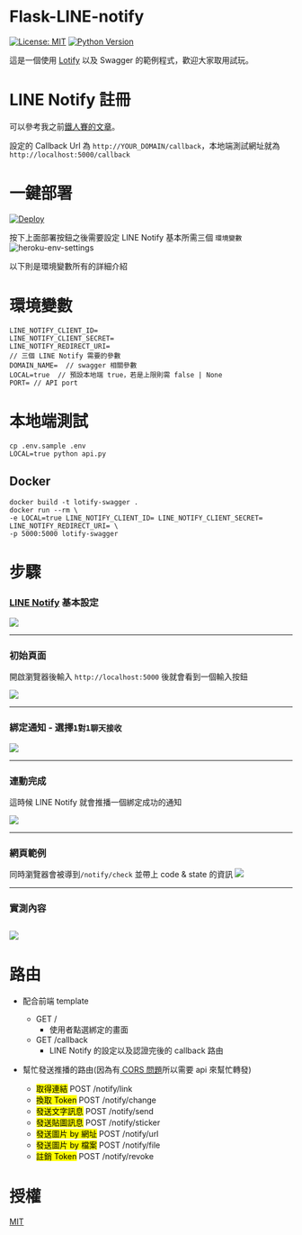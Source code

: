 # Flask-LINE-notify

[![License: MIT](https://img.shields.io/badge/License-MIT-blue.svg)](https://opensource.org/licenses/MIT)
[![Python Version](https://img.shields.io/badge/Python-%3E%3D%203.5-blue.svg)](https://badge.fury.io/py/lotify)

這是一個使用 [Lotify](https://github.com/louis70109/lotify) 以及 Swagger 的範例程式，歡迎大家取用試玩。

# LINE Notify 註冊

可以參考我之前[鐵人賽的文章](https://nijialin.com/2019/09/20/Day5-%E5%81%9A%E4%B8%80%E5%80%8B%E8%88%87-LINE-Notify-%E9%80%A3%E5%8B%95%E7%9A%84%E6%9C%8D%E5%8B%99/)。

設定的 Callback Url 為 `http://YOUR_DOMAIN/callback`，本地端測試網址就為 `http://localhost:5000/callback`

# 一鍵部署

[![Deploy](https://www.herokucdn.com/deploy/button.svg)](https://heroku.com/deploy)

按下上面部署按鈕之後需要設定 LINE Notify 基本所需三個 `環境變數`
![heroku-env-settings](https://i.imgur.com/wV5rUyMl.png)

以下則是環境變數所有的詳細介紹

# 環境變數

```
LINE_NOTIFY_CLIENT_ID=
LINE_NOTIFY_CLIENT_SECRET=
LINE_NOTIFY_REDIRECT_URI=
// 三個 LINE Notify 需要的參數
DOMAIN_NAME=  // swagger 相關參數
LOCAL=true  // 預設本地端 true，若是上限則需 false | None 
PORT= // API port
```

# 本地端測試

```
cp .env.sample .env
LOCAL=true python api.py
```

## Docker

```
docker build -t lotify-swagger .
docker run --rm \
-e LOCAL=true LINE_NOTIFY_CLIENT_ID= LINE_NOTIFY_CLIENT_SECRET= LINE_NOTIFY_REDIRECT_URI= \
-p 5000:5000 lotify-swagger  
```
# 步驟

### [LINE Notify](https://notify-bot.line.me/zh_TW/) 基本設定

![](https://i.imgur.com/cqmi2x0l.png)

---

### 初始頁面

開啟瀏覽器後輸入 `http://localhost:5000` 後就會看到一個輸入按鈕

![](https://i.imgur.com/u3W3jOil.png)

---

### 綁定通知 - 選擇`1對1聊天接收`

![](https://i.imgur.com/bdGHOqbl.png)

---

### 連動完成

這時候 LINE Notify 就會推播一個綁定成功的通知

![](https://i.imgur.com/veLmsRkl.png)

---

### 網頁範例

同時瀏覽器會被導到`/notify/check` 並帶上 code & state 的資訊
![](https://i.imgur.com/XlkhJwM.png)

---

### 實測內容

## ![](https://i.imgur.com/jf1HUqEl.png)

# 路由

- 配合前端 template
    - GET /
      - 使用者點選綁定的畫面
    - GET /callback
      - LINE Notify 的設定以及認證完後的 callback 路由
  
- 幫忙發送推播的路由(因為有[ CORS 問題](https://developer.mozilla.org/zh-TW/docs/Web/HTTP/CORS)所以需要 api 來幫忙轉發)
    - <mark>取得連結</mark> POST /notify/link 
    - <mark>換取 Token</mark> POST /notify/change
    - <mark>發送文字訊息</mark> POST /notify/send
    - <mark>發送貼圖訊息</mark> POST /notify/sticker
    - <mark>發送圖片 by 網址</mark> POST /notify/url
    - <mark>發送圖片 by 檔案</mark> POST /notify/file
    - <mark>註銷 Token</mark> POST /notify/revoke

# 授權

[MIT](https://github.com/louis70109/flask-line-notify/blob/master/MIT-LICENSE)
